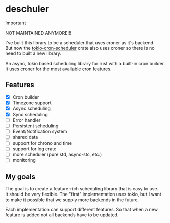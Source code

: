# deschuler

> [!IMPORTANT]
> NOT MAINTAINED ANYMORE!!!

I've built this library to be a scheduler that uses croner as it's backend.  
But now the [tokio-cron-scheduler](https://github.com/mvniekerk/tokio-cron-scheduler) crate also uses croner so there is no need to built a new library.  

An async, tokio based scheduling library for rust with a built-in cron builder.
It uses [croner](https://github.com/Hexagon/croner-rust) for the most available cron features.

## Features

- [x] Cron builder
- [x] Timezone support
- [x] Async scheduling
- [x] Sync scheduling
- [ ] Error handler
- [ ] Persistent scheduling
- [ ] Event/Notification system
- [ ] shared data
- [ ] support for chrono and time
- [ ] support for log crate
- [ ] more scheduler (pure std, async-stc, etc.)
- [ ] monitoring

## My goals

The goal is to create a feature-rich scheduling library that is easy to use.  
It should be very flexible. The "first" implementation uses tokio, but I want to make it possible that we supply more
backends in the future.

Each implementation can support different features. So that when a new feature is added not all backends have to be
updated.
